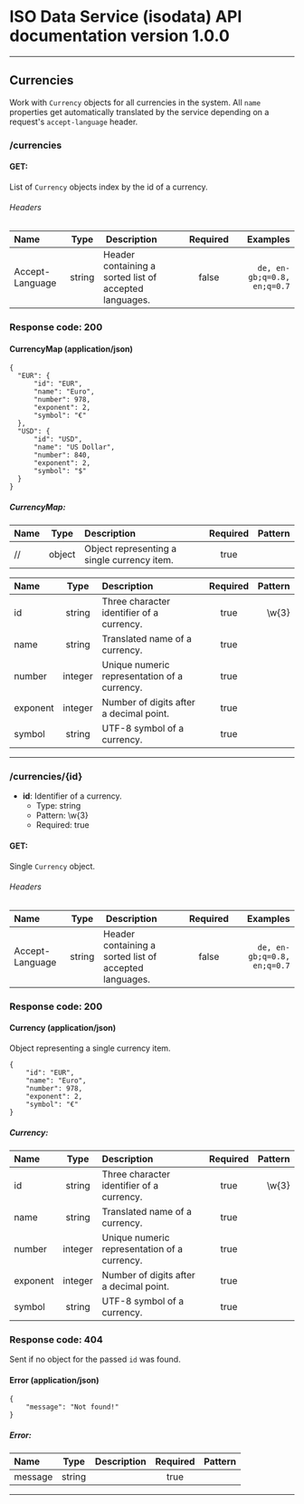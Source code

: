 # ISO Data Service (isodata) API documentation version 1.0.0

---

## Currencies
Work with `Currency` objects for all currencies in the system. All `name` properties get automatically translated by the service depending on a request's `accept-language` header.

### /currencies

#### **GET**:
List of `Currency` objects index by the id of a currency.

###### Headers

| Name | Type | Description | Required | Examples |
|:-----|:----:|:------------|:--------:|---------:|
| Accept-Language | string | Header containing a sorted list of accepted languages. | false | ``` de, en-gb;q=0.8, en;q=0.7 ```  |

### Response code: 200

#### CurrencyMap (application/json) 

```
{
  "EUR": {
      "id": "EUR",
      "name": "Euro",
      "number": 978,
      "exponent": 2,
      "symbol": "€"
  },
  "USD": {
      "id": "USD",
      "name": "US Dollar",
      "number": 840,
      "exponent": 2,
      "symbol": "$"
  }
}
```

##### *CurrencyMap*:
| Name | Type | Description | Required | Pattern |
|:-----|:----:|:------------|:--------:|--------:|
| // | object | Object representing a single currency item. | true |  |

| Name | Type | Description | Required | Pattern |
|:-----|:----:|:------------|:--------:|--------:|
| id | string | Three character identifier of a currency. | true | \w{3} |
| name | string | Translated name of a currency. | true |  |
| number | integer | Unique numeric representation of a currency. | true |  |
| exponent | integer | Number of digits after a decimal point. | true |  |
| symbol | string | UTF-8 symbol of a currency. | true |  |

---

### /currencies/{id}

* **id**: Identifier of a currency.
    * Type: string
    * Pattern: \w{3}
    * Required: true

#### **GET**:
Single `Currency` object.

###### Headers

| Name | Type | Description | Required | Examples |
|:-----|:----:|:------------|:--------:|---------:|
| Accept-Language | string | Header containing a sorted list of accepted languages. | false | ``` de, en-gb;q=0.8, en;q=0.7 ```  |

### Response code: 200

#### Currency (application/json) 
Object representing a single currency item.

```
{
    "id": "EUR",
    "name": "Euro",
    "number": 978,
    "exponent": 2,
    "symbol": "€"
}
```

##### *Currency*:
| Name | Type | Description | Required | Pattern |
|:-----|:----:|:------------|:--------:|--------:|
| id | string | Three character identifier of a currency. | true | \w{3} |
| name | string | Translated name of a currency. | true |  |
| number | integer | Unique numeric representation of a currency. | true |  |
| exponent | integer | Number of digits after a decimal point. | true |  |
| symbol | string | UTF-8 symbol of a currency. | true |  |

### Response code: 404
Sent if no object for the passed `id` was found.

#### Error (application/json) 

```
{
    "message": "Not found!"
}
```

##### *Error*:
| Name | Type | Description | Required | Pattern |
|:-----|:----:|:------------|:--------:|--------:|
| message | string |  | true |  |

---

